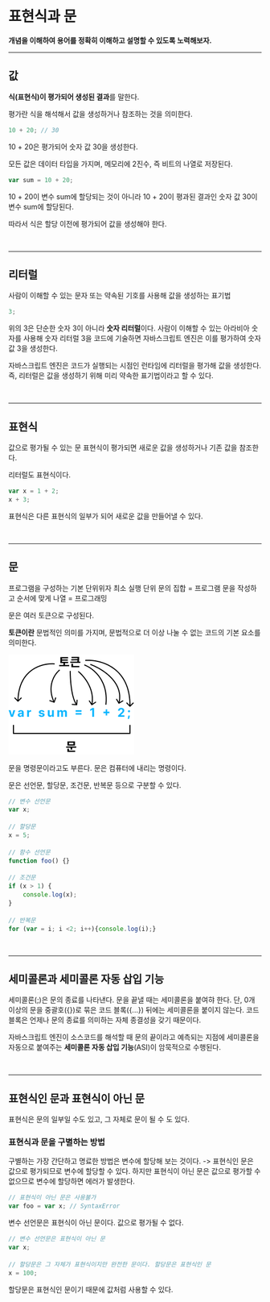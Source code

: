 <!-- @format -->

# **표현식과 문**

**개념을 이해하여 용어를 정확히 이해하고 설명할 수 있도록 노력해보자.**

---

## **값**

**식(표현식)이 평가되어 생성된 결과**를 말한다.

평가란 식을 해석해서 값을 생성하거나 참조하는 것을 의미한다.

```js
10 + 20; // 30
```

10 + 20은 평가되어 숫자 값 30을 생성한다.

모든 값은 데이터 타입을 가지며, 메모리에 2진수, 즉 비트의 나열로 저장된다.

```js
var sum = 10 + 20;
```

10 + 20이 변수 sum에 할당되는 것이 아니라 10 + 20이 평과된 결과인 숫자 값 30이 변수 sum에 할당된다.

따라서 식은 할당 이전에 평가되어 값을 생성해야 한다.

<br/>

---

## **리터럴**

사람이 이해할 수 있는 문자 또는 약속된 기호를 사용해 값을 생성하는 표기법

```js
3;
```

위의 3은 단순한 숫자 3이 아니라 **숫자 리터럴**이다. 사람이 이해할 수 있는 아라비아 숫자를 사용해 숫자 리터럴 3을 코드에 기술하면 자바스크립트 엔진은 이를 평가하여 숫자 값 3을 생성한다.

자바스크립트 엔진은 코드가 실행되는 시점인 런타임에 리터럴을 평가해 값을 생성한다.
즉, 리터럴은 값을 생성하기 위해 미리 약속한 표기법이라고 할 수 있다.

<br/>

---

## **표현식**

값으로 평가될 수 있는 문
표현식이 평가되면 새로운 값을 생성하거나 기존 값을 참조한다.

리터럴도 표현식이다.

```js
var x = 1 + 2;
x + 3;
```

표현식은 다른 표현식의 일부가 되어 새로운 값을 만들어낼 수 있다.

<br/>

---

## **문**

프로그램을 구성하는 기본 단위위자 최소 실행 단위
문의 집합 = 프로그램
문을 작성하고 순서에 맞게 나열 = 프로그래밍

문은 여러 토큰으로 구성된다.

**토큰이란** 문법적인 의미를 가지며, 문법적으로 더 이상 나눌 수 없는 코드의 기본 요소를 의미한다.

<img src="토큰.png">

문을 명령문이라고도 부른다. 문은 컴퓨터에 내리는 명령이다.

문은 선언문, 할당문, 조건문, 반복문 등으로 구분할 수 있다.

```js
// 변수 선언문
var x;

// 할당문
x = 5;

// 함수 선언문
function foo() {}

// 조건문
if (x > 1) {
	console.log(x);
}

// 반복문
for (var = i; i <2; i++){console.log(i);}

```

<br/>

---

## **세미콜론과 세미콜론 자동 삽입 기능**

세미콜론(;)은 문의 종료를 나타낸다.
문을 끝낼 때는 세미콜론을 붙여햐 한다.
단, 0개 이상의 문을 중괄호({})로 묶은 코드 블록({...}) 뒤에는 세미콜론을 붙이지 않는다.
코드 블록은 언제나 문의 종료를 의미하는 자체 종결성을 갖기 때문이다.

자바스크립트 엔진이 소스코드를 해석할 때 문의 끝이라고 예측되는 지점에 세미콜론을 자동으로 붙여주는 **세미콜론 자동 삽입 기능**(ASI)이 암묵적으로 수행된다.

<br/>

---

## **표현식인 문과 표현식이 아닌 문**

표현식은 문의 일부일 수도 있고, 그 자체로 문이 될 수 도 있다.

### **표현식과 문을 구별하는 방법**

구별하는 가장 간단하고 명료한 방법은 변수에 할당해 보는 것이다.
-> 표현식인 문은 값으로 평가되므로 변수에 할당할 수 있다.
하지만 표현식이 아닌 문은 값으로 평가할 수 없으므로 변수에 할당하면 에러가 발생한다.

```js
// 표현식이 아닌 문은 사용불가
var foo = var x; // SyntaxError
```

변수 선언문은 표현식이 아닌 문이다.
값으로 평가될 수 없다.

```js
// 변수 선언문은 표현식이 아닌 문
var x;

// 할당문은 그 자체가 표현식이지만 완전한 문이다. 할당문은 표현식인 문
x = 100;
```

할당문은 표현식인 문이기 때문에 값처럼 사용할 수 있다.
